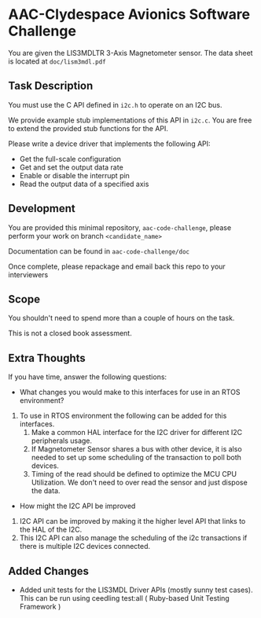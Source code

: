 # AAC-Clydespace Avionics Software Challenge
You are given the LIS3MDLTR 3-Axis Magnetometer sensor. The data sheet is
located at `doc/lism3mdl.pdf`

## Task Description
You must use the C API defined in `i2c.h` to operate on an I2C bus.

We provide example stub implementations of this API in `i2c.c`. You are free to
extend the provided stub functions for the API.

Please write a device driver that implements the following API:
- Get the full-scale configuration
- Get and set the output data rate
- Enable or disable the interrupt pin
- Read the output data of a specified axis

## Development
You are provided this minimal repository, `aac-code-challenge`, please perform
your work on branch `<candidate_name>`

Documentation can be found in `aac-code-challenge/doc`

Once complete, please repackage and email back this repo to your interviewers

## Scope
You shouldn't need to spend more than a couple of hours on the task.

This is not a closed book assessment.

## Extra Thoughts
If you have time, answer the following questions:
- What changes you would make to this interfaces for use in an RTOS
environment?
1. To use in RTOS environment the following can be added for this interfaces. 
   1. Make a common HAL interface for the I2C driver for different I2C peripherals usage. 
   2. If Magnetometer Sensor shares a bus with other device, it is also needed to set up some scheduling of the transaction to poll both devices.
   3. Timing of the read should be defined to optimize the MCU CPU Utilization. We don't need to over read the sensor and just dispose the data.
- How might the I2C API be improved
1. I2C API can be improved by making it the higher level API that links to the HAL of the I2C.
2. This I2C API can also manage the scheduling of the i2c transactions if there is multiple I2C devices connected.

## Added Changes
- Added unit tests for the LIS3MDL Driver APIs (mostly sunny test cases). This can be run using ceedling test:all ( Ruby-based Unit Testing Framework )